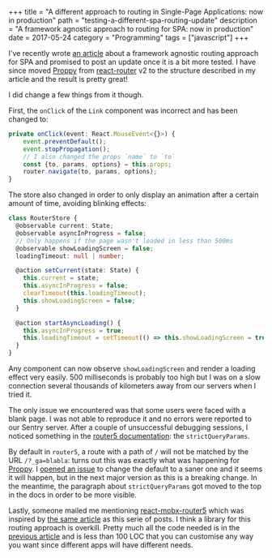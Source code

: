 +++
title = "A different approach to routing in Single-Page Applications: now in production"
path = "testing-a-different-spa-routing-update"
description = "A framework agnostic approach to routing for SPA: now in production"
date = 2017-05-24
category = "Programming"
tags = ["javascript"]
+++

I've recently wrote [an article](./blog/testing-a-different-spa-routing.md) about a
framework agnostic routing approach for SPA and promised to post an update once it is a bit more tested.
I have since moved [Proppy](https://proppy.io) from [react-router](https://github.com/ReactTraining/react-router) v2 to
the structure described in my article and the result is pretty great!

I did change a few things from it though.

First, the `onClick` of the `Link` component was incorrect and has been changed to:

```ts
private onClick(event: React.MouseEvent<{}>) {
    event.preventDefault();
    event.stopPropagation();
    // I also changed the props `name` to `to`
    const {to, params, options} = this.props;
    router.navigate(to, params, options);
}
```

The store also changed in order to only display an animation after a certain amount of time, avoiding blinking effects:

```ts
class RouterStore {
  @observable current: State;
  @observable asyncInProgress = false;
  // Only happens if the page wasn't loaded in less than 500ms
  @observable showLoadingScreen = false;
  loadingTimeout: null | number;

  @action setCurrent(state: State) {
    this.current = state;
    this.asyncInProgress = false;
    clearTimeout(this.loadingTimeout);
    this.showLoadingScreen = false;
  }

  @action startAsyncLoading() {
    this.asyncInProgress = true;
    this.loadingTimeout = setTimeout(() => this.showLoadingScreen = true, 500);
  }
}
```

Any component can now observe `showLoadingScreen` and render a loading effect very easily. 500 milliseconds is probably
too high but I was on a slow connection several thousands of kilometers away from our servers when I tried it.

The only issue we encountered was that some users were faced with a blank page. I was not able
to reproduce it and no errors were reported to our Sentry server. After a couple of unsuccessful debugging
sessions, I noticed something in the [router5 documentation](http://router5.github.io/docs/router-options.html):
the `strictQueryParams`.

By default in `router5`, a route with a path of `/` will not be matched by the URL `/?_ga=blabla`:
turns out this was exactly what was happening for [Proppy](https://proppy.io). I
[opened an issue](https://github.com/router5/router5/issues/137) to change the default to a saner one and it seems
it will happen, but in the next major version as this is a breaking change. In the meantime,
the paragraph about `strictQueryParams` got moved to the top in the docs in order to be more visible.

Lastly, someone mailed me mentioning [react-mobx-router5](https://github.com/LeonardoGentile/react-mobx-router5) which
was inspired by [the same article](https://hackernoon.com/how-to-decouple-state-and-ui-a-k-a-you-dont-need-componentwillmount-cc90b787aa37)
as this serie of posts. I think a library for this routing approach is overkill. Pretty much all the code needed is in
the [previous article](./blog/testing-a-different-spa-routing.md) and is less than 100 LOC that you can customise
any way you want since different apps will have different needs.

